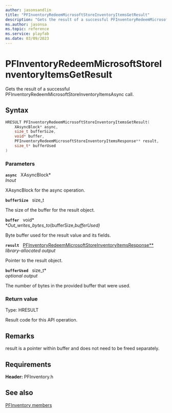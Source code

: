 ```yaml
---
author: jasonsandlin
title: "PFInventoryRedeemMicrosoftStoreInventoryItemsGetResult"
description: "Gets the result of a successful PFInventoryRedeemMicrosoftStoreInventoryItemsAsync call."
ms.author: jasonsa
ms.topic: reference
ms.service: playfab
ms.date: 03/09/2023
---
```


# PFInventoryRedeemMicrosoftStoreInventoryItemsGetResult  

Gets the result of a successful PFInventoryRedeemMicrosoftStoreInventoryItemsAsync call.  

## Syntax  
  
```cpp
HRESULT PFInventoryRedeemMicrosoftStoreInventoryItemsGetResult(  
    XAsyncBlock* async,  
    size_t bufferSize,  
    void* buffer,  
    PFInventoryRedeemMicrosoftStoreInventoryItemsResponse** result,  
    size_t* bufferUsed  
)  
```  
  
### Parameters  
  
**`async`** &nbsp; XAsyncBlock*  
*_Inout_*  
  
XAsyncBlock for the async operation.  
  
**`bufferSize`** &nbsp; size_t  
  
The size of the buffer for the result object.  
  
**`buffer`** &nbsp; void*  
*_Out_writes_bytes_to_(bufferSize,*bufferUsed)*  
  
Byte buffer used for the result value and its fields.  
  
**`result`** &nbsp; [PFInventoryRedeemMicrosoftStoreInventoryItemsResponse**](../../pfinventorytypes/structs/pfinventoryredeemmicrosoftstoreinventoryitemsresponse.md)  
*library-allocated output*  
  
Pointer to the result object.  
  
**`bufferUsed`** &nbsp; size_t*  
*optional output*  
  
The number of bytes in the provided buffer that were used.  
  
  
### Return value
Type: HRESULT
  
Result code for this API operation.
  
## Remarks  
  
result is a pointer within buffer and does not need to be freed separately.
  
## Requirements  
  
**Header:** PFInventory.h
  
## See also  
[PFInventory members](../pfinventory_members.md)  

  
  
